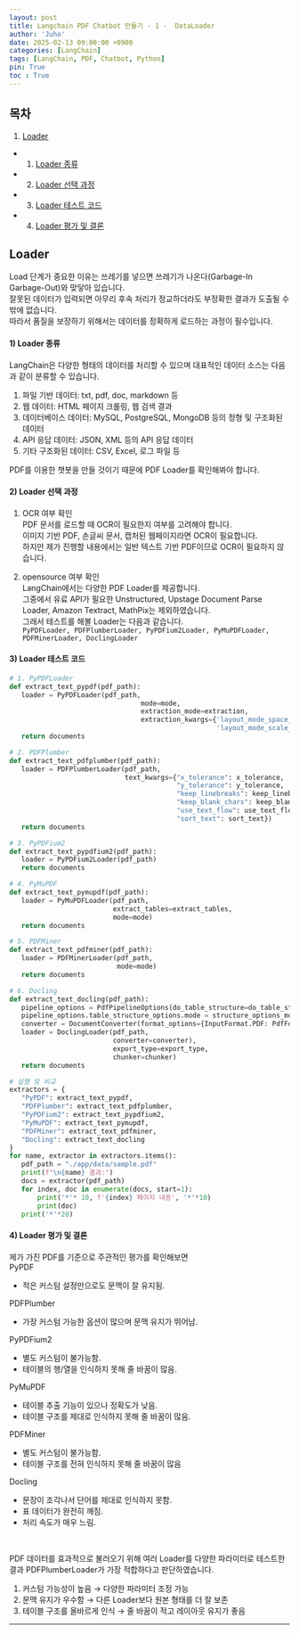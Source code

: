 ```yaml
---
layout: post
title: Langchain PDF Chatbot 만들기 - 1 -  DataLoader
author: 'Juho'
date: 2025-02-13 09:00:00 +0900
categories: [LangChain]
tags: [LangChain, PDF, Chatbot, Python]
pin: True
toc : True
---
```


<style>
  th{
    font-weight: bold;
    text-align: center;
    background-color: white;
  }
  td{
    background-color: white;
  }

</style>

## 목차
1. [Loader](#loader)
 - 1) [Loader 종류](#1-loader-종류)
 - 2) [Loader 선택 과정](#2-loader-선택-과정)
 - 3) [Loader 테스트 코드](#3-loader-테스트-코드)
 - 4) [Loader 평가 및 결론](#4-loader-평가-및-결론)

## Loader
Load 단계가 중요한 이유는 쓰레기를 넣으면 쓰레기가 나온다(Garbage-In Garbage-Out)와 맞닿아 있습니다.<br/>
잘못된 데이터가 입력되면 아무리 후속 처리가 정교하더라도 부정확한 결과가 도출될 수 밖에 없습니다.<br/>
따라서 품질을 보장하기 위해서는 데이터를 정확하게 로드하는 과정이 필수입니다.<br/>

#### 1) Loader 종류
LangChain은 다양한 형태의 데이터를 처리할 수 있으며 대표적인 데이터 소스는 다음과 같이 분류할 수 있습니다. <br/>
1) 파일 기반 데이터: txt, pdf, doc, markdown 등<br/>
2) 웹 데이터: HTML 페이지 크롤링, 웹 검색 결과<br/>
3) 데이터베이스 데이터: MySQL, PostgreSQL, MongoDB 등의 정형 및 구조화된 데이터<br/>
4) API 응답 데이터: JSON, XML 등의 API 응답 데이터<br/>
5) 기타 구조화된 데이터: CSV, Excel, 로그 파일 등<br/>

PDF를 이용한 챗봇을 만들 것이기 때문에 PDF Loader를 확인해봐야 합니다. <br/>

#### 2) Loader 선택 과정
1) OCR 여부 확인 <br/>
PDF 문서를 로드할 때 OCR이 필요한지 여부를 고려해야 합니다. <br/>
이미지 기반 PDF, 손글씨 문서, 캡처된 웹페이지라면 OCR이 필요합니다.<br/>
하지만 제가 진행할 내용에서는 일반 텍스트 기반 PDF이므로 OCR이 필요하지 않습니다.<br/>

2) opensource 여부 확인 <br/>
LangChain에서는 다양한 PDF Loader를 제공합니다.<br/>
그중에서 유료 API가 필요한 Unstructured, Upstage Document Parse Loader, Amazon Textract, MathPix는 제외하였습니다.<br/>
그래서 테스트를 해볼 Loader는 다음과 같습니다.<br/>
`PyPDFLoader, PDFPlumberLoader, PyPDFium2Loader, PyMuPDFLoader, PDFMinerLoader, DoclingLoader` <br/>

#### 3) Loader 테스트 코드
```python
# 1. PyPDFLoader
def extract_text_pypdf(pdf_path):
   loader = PyPDFLoader(pdf_path,
                                 mode=mode,
                                 extraction_mode=extraction,
                                 extraction_kwargs={'layout_mode_space_vertically': layout_mode_space_vertically,
                                                    'layout_mode_scale_weight': layout_mode_scale_weight})      
   return documents

# 2. PDFPlumber
def extract_text_pdfplumber(pdf_path):
   loader = PDFPlumberLoader(pdf_path,
                             text_kwargs={"x_tolerance": x_tolerance,
                                          "y_tolerance": y_tolerance,
                                          "keep_linebreaks": keep_linebreaks,
                                          "keep_blank_chars": keep_blank_chars,
                                          "use_text_flow": use_text_flow,
                                          "sort_text": sort_text})
   return documents

# 3. PyPDFium2
def extract_text_pypdfium2(pdf_path):
   loader = PyPDFium2Loader(pdf_path)
   return documents

# 4. PyMuPDF
def extract_text_pymupdf(pdf_path):
   loader = PyMuPDFLoader(pdf_path,
                          extract_tables=extract_tables,
                          mode=mode)
   return documents

# 5. PDFMiner
def extract_text_pdfminer(pdf_path):
   loader = PDFMinerLoader(pdf_path,
                           mode=mode) 
   return documents

# 6. Docling
def extract_text_docling(pdf_path):
   pipeline_options = PdfPipelineOptions(do_table_structure=do_table_structure)
   pipeline_options.table_structure_options.mode = structure_options_mode
   converter = DocumentConverter(format_options={InputFormat.PDF: PdfFormatOption(pipeline_options=pipeline_options)}
   loader = DoclingLoader(pdf_path,
                          converter=converter),
                          export_type=export_type,
                          chunker=chunker) 
   return documents

# 실행 및 비교
extractors = {
   "PyPDF": extract_text_pypdf,
   "PDFPlumber": extract_text_pdfplumber,
   "PyPDFium2": extract_text_pypdfium2,
   "PyMuPDF": extract_text_pymupdf,
   "PDFMiner": extract_text_pdfminer,
   "Docling": extract_text_docling
}
for name, extractor in extractors.items():
   pdf_path = "./app/data/sample.pdf"
   print(f"\n{name} 결과:")
   docs = extractor(pdf_path)
   for index, doc in enumerate(docs, start=1):
       print('*'* 10, f'{index} 페이지 내용', '*'*10)
       print(doc)
   print('*'*20)
```

#### 4) Loader 평가 및 결론
제가 가진 PDF를 기준으로 주관적인 평가를 확인해보면 <br/>
PyPDF<br/>
- 적은 커스텀 설정만으로도 문맥이 잘 유지됨.<br/>

PDFPlumber<br/>
- 가장 커스텀 가능한 옵션이 많으며 문맥 유지가 뛰어남.<br/>

PyPDFium2<br/>
- 별도 커스텀이 불가능함.<br/>
- 테이블의 행/열을 인식하지 못해 줄 바꿈이 많음.<br/>

PyMuPDF<br/>
- 테이블 추출 기능이 있으나 정확도가 낮음.<br/>
- 테이블 구조를 제대로 인식하지 못해 줄 바꿈이 많음.<br/>

PDFMiner<br/>
- 별도 커스텀이 불가능함.<br/>
- 테이블 구조를 전혀 인식하지 못해 줄 바꿈이 많음<br/>

Docling<br/>
- 문장이 조각나서 단어를 제대로 인식하지 못함.<br/>
- 표 데이터가 완전히 깨짐.<br/>
- 처리 속도가 매우 느림.<br/>

<br/>

PDF 데이터를 효과적으로 불러오기 위해 여러 Loader를 다양한 파라미터로 테스트한 결과 PDFPlumberLoader가 가장 적합하다고 판단하였습니다.<br/>
1) 커스텀 가능성이 높음 → 다양한 파라미터 조정 가능<br/>
2) 문맥 유지가 우수함 → 다른 Loader보다 원본 형태를 더 잘 보존<br/>
3) 테이블 구조를 올바르게 인식 → 줄 바꿈이 적고 레이아웃 유지가 좋음<br/>

--- 
